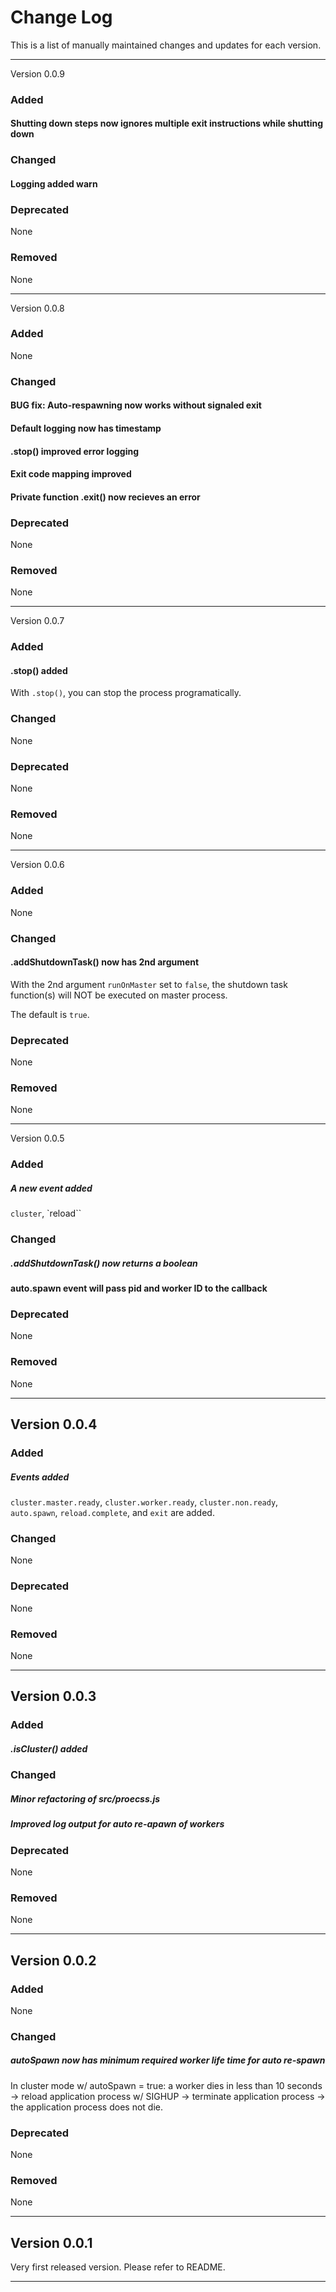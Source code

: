 # Change Log

This is a list of manually maintained changes and updates for each version.

***

Version 0.0.9

### Added

#### Shutting down steps now ignores multiple exit instructions while shutting down

### Changed

#### Logging added warn

### Deprecated

None

### Removed

None

***

Version 0.0.8

### Added

None

### Changed

#### BUG fix: Auto-respawning now works without signaled exit

#### Default logging now has timestamp

#### .stop() improved error logging

#### Exit code mapping improved

#### Private function .exit() now recieves an error

### Deprecated

None

### Removed

None

***

Version 0.0.7

### Added

#### .stop() added

With `.stop()`, you can stop the process programatically.

### Changed

None

### Deprecated

None

### Removed

None

***

Version 0.0.6

### Added

None

### Changed

#### .addShutdownTask() now has 2nd argument

With the 2nd argument `runOnMaster` set to `false`, the shutdown task function(s) will NOT be executed on master process.

The default is `true`.

### Deprecated

None

### Removed

None

***

Version 0.0.5

### Added

##### A new event added

`cluster`, `reload``

### Changed

##### .addShutdownTask() now returns a boolean

#### auto.spawn event will pass pid and worker ID to the callback

### Deprecated

None

### Removed

None

***

## Version 0.0.4

### Added

##### Events added

`cluster.master.ready`, `cluster.worker.ready`, `cluster.non.ready`, `auto.spawn`, `reload.complete`, and `exit` are added.

### Changed

None

### Deprecated

None

### Removed

None

***

## Version 0.0.3

### Added

##### .isCluster() added

### Changed

##### Minor refactoring of src/proecss.js

##### Improved log output for auto re-apawn of workers

### Deprecated

None

### Removed

None 

***

## Version 0.0.2

### Added

None

### Changed

##### autoSpawn now has minimum required worker life time for auto re-spawn

In cluster mode w/ autoSpawn = true: a worker dies in less than 10 seconds -> reload application process w/ SIGHUP -> terminate application process -> the application process does not die.

### Deprecated

None

### Removed

None

***

## Version 0.0.1

Very first released version. Please refer to README.

***
